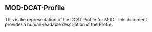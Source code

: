 ## MOD-DCAT-Profile

This is the representation of the DCAT Profile for MOD. This document provides a human-readable description of the Profile.
